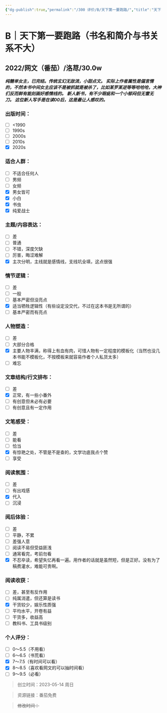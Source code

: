 ```yaml
---
{"dg-publish":true,"permalink":"/300 评价/B/天下第一要跑路/","title":"天下第一要跑路","tags":["B","网文"],"created":"2024-01-25T18:45:03.000+08:00","updated":"2024-01-25T18:45:03.000+08:00"}
---
```



# B｜天下第一要跑路（书名和简介与书关系不大）
## 2022/网文（番茄）/洛荩/30.0w
***纯糖单女主，已完结。传统玄幻无敌流，小甜点文。
实际上作者属性是偏言情的，不然本书中间女主应该不是被抓就是被杀了，比如某罗某逆等等哈哈哈，大神们反而鲜有能刻画好感情线的。
新人新书，有不少瑕疵和一个小郁闷但无雷无刀。
这位新人写手是在读00后，这是最让人感叹的。***
### 出版时间：
- [ ] <1990
- [ ] 1990s
- [ ] 2000s
- [ ] 2010s
- [x] 2020s
### 适合人群：
- [ ] 不适合任何人
- [ ] 男频
- [ ] 女频
- [x] 男女皆可
- [x] 小白
- [x] 书虫
- [x] 纯爱战士
### 主题/内容表达：
- [ ] 差
- [ ] 普通
- [ ] 不错，深度欠缺
- [ ] 厉害，晦涩难解
- [x] 主次分明，主线就是感情线，支线坑全填，这点很强
### 情节逻辑：
- [ ] 差
- [ ] 一般
- [ ] 基本严密但没亮点
- [x] 适当牺牲逻辑性（有些设定没交代，不过在这本书是无所谓的）
- [ ] 基本严密而有亮点
### 人物塑造：
- [ ] 差
- [ ] 大部分合格
- [x] 主要人物丰满，称得上有血有肉，可惜人物有一定程度的模板化（当然也没几本书能不模板化，不按模板来就容易作者个人私货太多）
- [ ] 难忘
### 文章结构/行文排布：
- [ ] 差
- [x] 正常，有一些小番外
- [ ] 有创意但未必有必要
- [ ] 有创意且有一定作用
### 文笔感受：
- [ ] 差
- [ ] 能看
- [ ] 恰当
- [x] 有惊艳之处，不管是不是查的，文学功底我点个赞
- [ ] 享受
### 阅读氛围：
- [ ] 差
- [ ] 有出戏感
- [x] 代入
- [ ] 沉浸
### 阅后体验：
- [ ] 差
- [ ] 平静，不累
- [ ] 差强人意
- [ ] 阅读不易但受益匪浅
- [ ] 通宵看完，考前勿看
- [x] 不忍卒读，希望失忆再看一遍。用作者的话就是虽然短，但是正好。没有为了稿费灌水，难能可贵啊。
### 阅读收获：
- [ ] 差，甚至有反作用
- [ ] 纯属消遣，但还算是读书
- [x] 干货较少，娱乐性质强
- [ ] 平均水平，开卷有益
- [ ] 干货多，收益高
- [ ] 教科书、工具书级别
### 个人评分：
- [ ] 0～5.5（不用看）
- [ ] 6～6.5（书荒看）
- [x] 7～7.5（有时间可以看）
- [x] 8～8.5（喜欢看网文的可以抽时间看）
- [ ] 9～9.5（必看）

>创立时间：2023-05-14 周日

>资源链接：番茄免费

>~~修改时间：~~